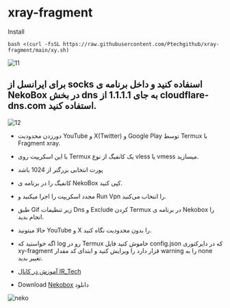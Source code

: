 # xray-fragment


Install
```
bash <(curl -fsSL https://raw.githubusercontent.com/Ptechgithub/xray-fragment/main/xy.sh)
```
![11](https://raw.githubusercontent.com/Ptechgithub/configs/main/media/11.jpg)

## برای ایرانسل از socks اسنفاده کنید و داخل برنامه ی NekoBox در بخش dns به جای 1.1.1.1 از cloudflare-dns.com استفاده کنید.
![12](https://raw.githubusercontent.com/Ptechgithub/configs/main/media/12.jpg)
- دورزدن محدودیت YouTube  و X(Twitter) و Google Play توسط Termux با Fragment xray. 
- با این اسکریپت روی Termux یک کانفیگ از نوع  vless یا vmess میسازید. 
- پورت انتخابی بزرگتر از 1024 باشد 
- کانفیگ را در برنامه ی NekoBox کپی کنید. 
- مجدد اسکریپت را اجرا میکنید و Run Vpn را انتخاب می‌کنید. 
- طبق Gif زیر تنظیمات Dns و Exclude کردن Termux در برنامه ی Nekobox را انجام بدید. 
- حالا میتونید YouTube و X را بدون محدودیت نگاه کنید. 
- اگه خواستید که log رو در Termux خاموش کنید  فایل config.json که در دایرکتوری xy-fragment قرار دارد را ویرایش کنید و ابتدای کد مقدار warning را به none تغییر بدید. 

- [آموزش در کانال IR_Tech](https://youtu.be/77MWWP4PJsc)

- Download [Nekobox](https://github.com/MatsuriDayo/NekoBoxForAndroid/releases) دانلود 

![neko](https://raw.githubusercontent.com/Ptechgithub/configs/main/media/neko.gif)
